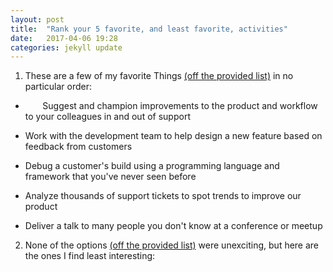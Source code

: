 ```yaml
---
layout: post
title:  "Rank your 5 favorite, and least favorite, activities"
date:   2017-04-06 19:28
categories: jekyll update
---
```

1. These are a few of my favorite Things [(off the provided list)](https://gist.github.com/fool/b0f254ff8c72a5765b6a9138249789d6) in no particular order:

  * &nbsp;&nbsp;&nbsp;&nbsp;&nbsp;&nbsp; Suggest and champion improvements to the product and workflow to your colleagues in and out of support
  
  * Work with the development team to help design a new feature based on feedback from customers
  
  * Debug a customer's build using a programming language and framework that you've never seen before
  
  * Analyze thousands of support tickets to spot trends to improve our product
  
  * Deliver a talk to many people you don't know at a conference or meetup  

2. None of the options [(off the provided list)](https://gist.github.com/fool/b0f254ff8c72a5765b6a9138249789d6) were unexciting, but here are the ones I find least interesting:


